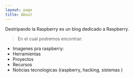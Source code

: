 ```yaml
---
layout: page
title: About
---
```


Destripando la Raspberry es un blog dedicado a Raspberry.

> En el cual podremos encontrar:
* Imagenes pra raspberry:
* Herramientas 
* Proyectos
* Recursos
* Noticias tecnologicas (raspberry, hacking, sistemas )

